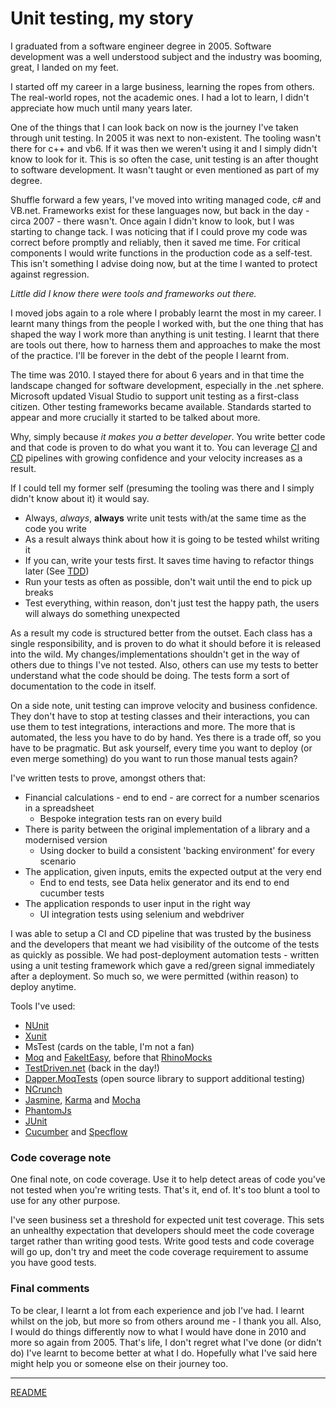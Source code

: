 # Unit testing, my story

I graduated from a software engineer degree in 2005. Software development was a well understood subject and the industry was booming, great, I landed on my feet.

I started off my career in a large business, learning the ropes from others. The real-world ropes, not the academic ones. I had a lot to learn, I didn't appreciate how much until many years later. 

One of the things that I can look back on now is the journey I've taken through unit testing. In 2005 it was next to non-existent. The tooling wasn't there for c++ and vb6. If it was then we weren't using it and I simply didn't know to look for it. This is so often the case, unit testing is an after thought to software development. It wasn't taught or even mentioned as part of my degree.

Shuffle forward a few years, I've moved into writing managed code, c# and VB.net. Frameworks exist for these languages now, but back in the day - circa 2007 - there wasn't. Once again I didn't know to look, but I was starting to change tack. I was noticing that if I could prove my code was correct before promptly and reliably, then it saved me time. For critical components I would write functions in the production code as a self-test. This isn't something I advise doing now, but at the time I wanted to protect against regression.

_Little did I know there were tools and frameworks out there._

I moved jobs again to a role where I probably learnt the most in my career. I learnt many things from the people I worked with, but the one thing that has shaped the way I work more than anything is unit testing. I learnt that there are tools out there, how to harness them and approaches to make the most of the practice. I'll be forever in the debt of the people I learnt from.

The time was 2010. I stayed there for about 6 years and in that time the landscape changed for software development, especially in the .net sphere. Microsoft updated Visual Studio to support unit testing as a first-class citizen. Other testing frameworks became available. Standards started to appear and more crucially it started to be talked about more.

Why, simply because *it makes you a better developer*. You write better code and that code is proven to do what you want it to. You can leverage [CI](https://en.m.wikipedia.org/wiki/Continuous_integration) and [CD](https://en.m.wikipedia.org/wiki/Continuous_delivery) pipelines with growing confidence and your velocity increases as a result.

If I could tell my former self (presuming the tooling was there and I simply didn't know about it) it would say.

- Always, _always_, **always** write unit tests with/at the same time as the code you write
- As a result always think about how it is going to be tested whilst writing it
- If you can, write your tests first. It saves time having to refactor things later (See [TDD](https://en.m.wikipedia.org/wiki/Test-driven_development))
- Run your tests as often as possible, don't wait until the end to pick up breaks
- Test everything, within reason, don't just test the happy path, the users will always do something unexpected

As a result my code is structured better from the outset. Each class has a single responsibility, and is proven to do what it should before it is released into the wild. My changes/implementations shouldn't get in the way of others due to things I've not tested. Also, others can use my tests to better understand what the code should be doing. The tests form a sort of documentation to the code in itself.

On a side note, unit testing can improve velocity and business confidence. They don't have to stop at testing classes and their interactions, you can use them to test integrations, interactions and more. The more that is automated, the less you have to do by hand. Yes there is a trade off, so you have to be pragmatic. But ask yourself, every time you want to deploy (or even merge something) do you want to run those manual tests again?

I've written tests to prove, amongst others that:
* Financial calculations - end to end - are correct for a number scenarios in a spreadsheet
   * Bespoke integration tests ran on every build
* There is parity between the original implementation of a library and a modernised version
   * Using docker to build a consistent 'backing environment' for every scenario
* The application, given inputs, emits the expected output at the very end
   * End to end tests, see Data helix generator and its end to end cucumber tests
* The application responds to user input in the right way
   * UI integration tests using selenium and webdriver

I was able to setup a CI and CD pipeline that was trusted by the business and the developers that meant we had visibility of the outcome of the tests as quickly as possible. We had post-deployment automation tests - written using a unit testing framework which gave a red/green signal immediately after a deployment. So much so, we were permitted (within reason) to deploy anytime.

Tools I've used:
- [NUnit](https://nunit.org)
- [Xunit](https://xunit.net/)
- MsTest (cards on the table, I'm not a fan)
- [Moq](https://github.com/moq/moq4) and [FakeItEasy](https://fakeiteasy.github.io/), before that [RhinoMocks](https://www.hibernatingrhinos.com/oss/rhino-mocks)
- [TestDriven.net](https://testdriven.net/) (back in the day!)
- [Dapper.MoqTests](https://github.com/laingsimon/Dapper.MoqTests)  (open source library to support additional testing)
- [NCrunch](https://www.ncrunch.net/)
- [Jasmine](https://jasmine.github.io/), [Karma](https://karma-runner.github.io/latest/index.html) and [Mocha](https://mochajs.org/)
- [PhantomJs](https://phantomjs.org/)
- [JUnit](https://junit.org/junit5/)
- [Cucumber](https://cucumber.io/) and [Specflow](https://specflow.org/)

### Code coverage note
One final note, on code coverage. Use it to help detect areas of code you've not tested when you're writing tests. That's it, end of. It's too blunt a tool to use for any other purpose. 

I've seen business set a threshold for expected unit test coverage. This sets an unhealthy expectation that developers should meet the code coverage target rather than writing good tests. Write good tests and code coverage will go up, don't try and meet the code coverage requirement to assume you have good tests.

### Final comments
To be clear, I learnt a lot from each experience and job I've had. I learnt whilst on the job, but more so from others around me - I thank you all. Also, I would do things differently now to what I would have done in 2010 and more so again from 2005. That's life, I don't regret what I've done (or didn't do) I've learnt to become better at what I do. Hopefully what I've said here might help you or someone else on their journey too.

---

[README](Home)
